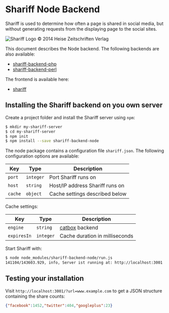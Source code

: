 # Shariff Node Backend

Shariff is used to determine how often a page is shared in social media, but without generating requests from the displaying page to the social sites.

![Shariff Logo © 2014 Heise Zeitschriften Verlag](http://www.heise.de/icons/ho/shariff-logo.png)

This document describes the Node backend. The following backends are also available:

* [shariff-backend-php](https://github.com/heiseonline/shariff-backend-php)
* [shariff-backend-perl](https://github.com/heiseonline/shariff-backend-perl)

The frontend is available here:

* [shariff](https://github.com/heiseonline/shariff)

## Installing the Shariff backend on you own server

Create a project folder and install the Shariff server using `npm`:

```sh
$ mkdir my-shariff-server
$ cd my-shariff-server
$ npm init
$ npm install --save shariff-backend-node
```

The node package contains a configuration file `shariff.json`. The following configuration options are available:

| Key         | Type | Description |
|-------------|------|-------------|
| `port`    | `integer`  | Port Shariff runs on |
| `host`    | `string`  | Host/IP address Shariff runs on |
| `cache`    | `object`  | Cache settings described below |

Cache settings:

| Key         | Type | Description |
|-------------|------|-------------|
| `engine` | `string` | [catbox](https://github.com/hapijs/catbox) backend |
| `expiresIn` | `integer` | Cache duration in milliseconds |

Start Shariff with:

```bash
$ node node_modules/shariff-backend-node/run.js
141104/143603.929, info, Server ist running at: http://localhost:3001
```

## Testing your installation

Visit `http://localhost:3001/?url=www.example.com` to get a JSON structure containing the share counts:

```json
{"facebook":1452,"twitter":404,"googleplus":23}
```
